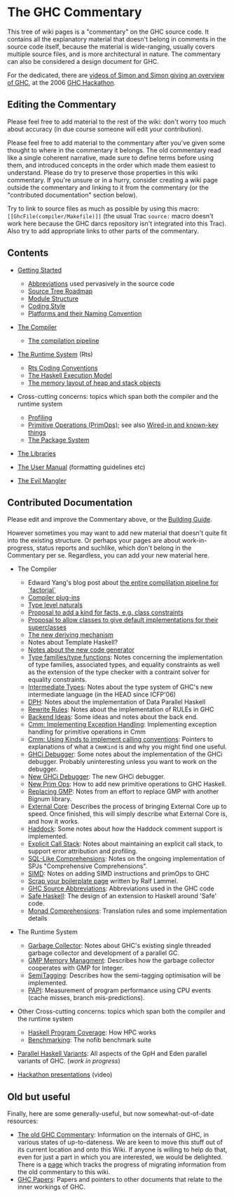 # The GHC Commentary


This tree of wiki pages is a "commentary" on the GHC source code.  It contains all the explanatory material that doesn't belong in comments in the source code itself, because the material is wide-ranging, usually covers multiple source files, and is more architectural in nature.  The commentary can also be considered a design document for GHC.


For the dedicated, there are [videos of Simon and Simon giving an overview of GHC](about-videos), at the 2006 [GHC Hackathon](hackathon).

## Editing the Commentary


Please feel free to add material to the rest of the wiki: don't worry too much about accuracy (in due course someone will edit your contribution).  


Please feel free to add material to the commentary after you've given some thought to where in the commentary it belongs.  The old commentary read like a single coherent narrative, made sure to define terms before using them, and introduced concepts in the order which made them easiest to understand.  Please do try to preserve those properties in this wiki commentary.  If you're unsure or in a hurry, consider creating a wiki page outside the commentary and linking to it from the commentary (or the "contributed documentation" section below).


Try to link to source files as much as possible by using this macro: `[[GhcFile(compiler/Makefile)]]` (the usual Trac `source:` macro doesn't work here because the GHC darcs repository isn't integrated into this Trac).  Also try to add appropriate links to other parts of the commentary.

## Contents

- [Getting Started](commentary/getting-started)

  - [Abbreviations](commentary/abbreviations) used pervasively in the source code
  - [Source Tree Roadmap](commentary/source-tree)
  - [Module Structure](commentary/module-structure)
  - [Coding Style](commentary/coding-style)
  - [Platforms and their Naming Convention](commentary/platform-naming)

- [The Compiler](commentary/compiler)

  - [The compilation pipeline](commentary/pipeline)

- [The Runtime System](commentary/rts) (Rts)

  - [Rts Coding Conventions](commentary/rts/conventions)
  - [The Haskell Execution Model](commentary/rts/haskell-execution)
  - [The memory layout of heap and stack objects](commentary/rts/storage)

- Cross-cutting concerns: topics which span both the compiler and the runtime system

  - [Profiling](commentary/profiling)
  - [Primitive Operations (PrimOps)](commentary/prim-ops); see also [Wired-in and known-key things](commentary/compiler/wired-in)
  - [The Package System](commentary/packages)

- [The Libraries](commentary/libraries)

- [The User Manual](commentary/user-manual) (formatting guidelines etc)

- [The Evil Mangler](commentary/evil-mangler)

## Contributed Documentation


Please edit and improve the Commentary above, or the [Building Guide](building).  


However sometimes you may want to add new material that doesn't quite fit into the existing structure.  Or perhaps your pages are about work-in-progress, status reports and suchlike, which don't belong in the Commentary per se.  Regardless, you can add your new material here.

- The Compiler

  - Edward Yang's blog post about [ the entire complilation pipeline for \`factorial\`](http://blog.ezyang.com/2011/04/tracing-the-compilation-of-hello-factorial/)
  - [Compiler plug-ins](new-plugins)
  - [Type level naturals](type-nats)
  - [Proposal to add a kind for facts, e.g. class constraints](kind-fact)
  - [Proposal to allow classes to give default implementations for their superclasses](default-superclass-instances)
  - [The new deriving mechanism](commentary/compiler/generic-deriving)
  - Notes about Template Haskell?
  - [Notes about the new code generator](commentary/compiler/new-code-gen)
  - [Type families/type functions](type-functions): Notes concerning the implementation of type families, associated types, and equality constraints as well as the extension of the type checker with a contraint solver for equality constraints.
  - [Intermediate Types](intermediate-types): Notes about the type system of GHC's new intermediate language (in the HEAD since ICFP'06)
  - [DPH](data-parallel): Notes about the implementation of Data Parallel Haskell
  - [Rewrite Rules](rewrite-rules): Notes about the implementation of RULEs in GHC
  - [Backend Ideas](back-end-notes): Some ideas and notes about the back end.
  - [Cmm: Implementing Exception Handling](commentary/cmm-exceptions): Implementing exception handling for primitive operations in Cmm
  - [Cmm: Using Kinds to implement calling conventions](commentary/cmm-kinds): Pointers to explanations of what a `CmmKind` is and why you might find one useful.
  - [GHCi Debugger](ghci-debugger): Some notes about the implementation of the GHCi debugger. Probably uninteresting unless you want to work on the debugger.
  - [New GHCi Debugger](new-ghci-debugger): The new GHCi debugger.
  - [New Prim Ops](adding-new-primitive-operations): How to add new primitive operations to GHC Haskell.
  - [Replacing GMP](replacing-gmp-notes): Notes from an effort to replace GMP with another Bignum library.
  - [External Core](external-core): Describes the process of bringing External Core up to speed. Once finished, this will simply describe what External Core is, and how it works. 
  - [Haddock](haddock-comments): Some notes about how the Haddock comment support is implemented.
  - [Explicit Call Stack](explicit-call-stack): Notes about maintaining an explicit call stack, to support error attribution and profiling.
  - [SQL-Like Comprehensions](sql-like-comprehensions): Notes on the ongoing implementation of SPJs "Comprehensive Comprehensions".
  - [SIMD](simd): Notes on adding SIMD instructions and primOps to GHC
  - [ Scrap your boilerplate page](http://sourceforge.net/apps/mediawiki/developers/index.php?title=ScrapYourBoilerplate) written by Ralf Lammel.
  - [GHC Source Abbreviations](commentary/abbreviations): Abbreviations used in the GHC code
  - [Safe Haskell](safe-haskell): The design of an extension to Haskell around 'Safe' code.
  - [Monad Comprehensions](monad-comprehensions): Translation rules and some implementation details

- The Runtime System

  - [Garbage Collector](garbage-collector-notes): Notes about GHC's existing single threaded garbage collector and development of a parallel GC.
  - [GMP Memory Managment](gmp-memory-management): Describes how the garbage collector cooperates with GMP for Integer.
  - [SemiTagging](semi-tagging): Describes how the semi-tagging optimisation will be implemented.
  - [PAPI](papi): Measurement of program performance using CPU events (cache misses, branch mis-predictions).

- Other Cross-cutting concerns: topics which span both the compiler and the runtime system

  - [Haskell Program Coverage](commentary/hpc): How HPC works
  - [Benchmarking](building/running-no-fib): The nofib benchmark suite

- [Parallel Haskell Variants](gp-h-eden): All aspects of the GpH and Eden parallel variants of GHC. (*work in progress*)

- [Hackathon presentations](about-videos) (video)

## Old but useful


Finally, here are some generally-useful, but now somewhat-out-of-date resources:

- [ The old GHC Commentary](http://darcs.haskell.org/ghc/docs/comm/): Information on the internals of GHC, in various states of up-to-dateness.  We are keen to move this stuff out of its current location and onto this Wiki.  If anyone is willing to help do that, even for just a part in which you are interested, we would be delighted.  There is a [page](commentary/migrating-old-commentary) which tracks the progress of migrating information from the old commentary to this wiki.
- [GHC Papers](ghc-papers): Papers and pointers to other documents that relate to the inner workings of GHC.
